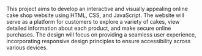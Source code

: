 This project aims to develop an interactive and visually appealing online cake shop website using HTML, CSS, and JavaScript. The website will serve as a platform for customers to explore a variety of cakes, view detailed information about each product, and make secure online purchases. The design will focus on providing a seamless user experience, incorporating responsive design principles to ensure accessibility across various devices.
